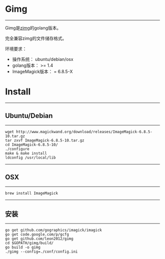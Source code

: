 # Gimg

----------
Gimg是[zimg](https://github.com/buaazp/zimg)的golang版本。

完全兼容zimg的文件储存格式。

环境要求：

* 操作系统： ubuntu/debian/osx
* golang版本： >= 1.4
* ImageMagick版本： = 6.8.5-X





# Install

----------
## Ubuntu/Debian

----------
	wget http://www.magickwand.org/download/releases/ImageMagick-6.8.5-10.tar.gz
	tar zxvf ImageMagick-6.8.5-10.tar.gz
	cd ImageMagick-6.8.5-10/
	./configure
	make & make install
	ldconfig /usr/local/lib
----------
## OSX

----------
	brew install ImageMagick
	
----------
## 安装
----------
	go get github.com/gographics/imagick/imagick
	go get code.google.com/p/gcfg
	go get github.com/leon2012/gimg
	cd $GOPATH/gimg/build/
	go build -o gimg
	./gimg --config=./conf/config.ini
	
	
	
	

	
	



